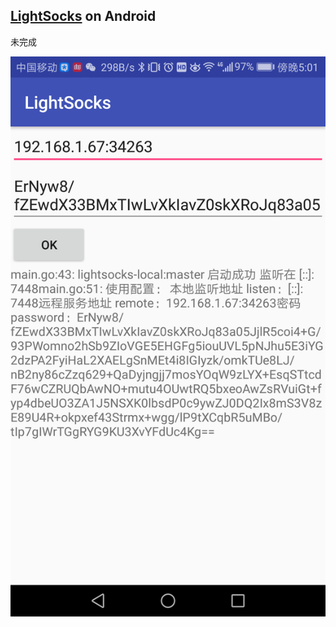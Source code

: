 
## [LightSocks](https://github.com/gwuhaolin/lightsocks) on Android

未完成

![screenshot](screenshot.jpg)